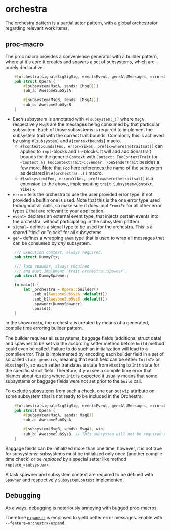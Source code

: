 # orchestra

The orchestra pattern is a partial actor pattern, with a global orchestrator regarding
relevant work items.

## proc-macro

The proc macro provides a convenience generator with a builder pattern,
where at it's core it creates and spawns a set of subsystems, which are purely
declarative.

```rust
    #[orchestra(signal=SigSigSig, event=Event, gen=AllMessages, error=OrchestraError)]
    pub struct Opera {
        #[subsystem(MsgA, sends: [MsgB])]
        sub_a: AwesomeSubSysA,

        #[subsystem(MsgB, sends: [MsgA])]
        sub_b: AwesomeSubSysB,
    }
```

* Each subsystem is annotated with `#[subsystem(_)]` where `MsgA` respectively `MsgB` are the messages
being consumed by that particular subsystem. Each of those subsystems is required to implement the subsystem
trait with the correct trait bounds. Commonly this is achieved
by using `#[subsystem]` and `#[contextbounds]` macro.
  * `#[contextbounds(Foo, error=Yikes, prefix=wherethetraitsat)]` can applied to `impl`-blocks and `fn`-blocks. It will add additional trait bounds for the generic `Context` with `Context: FooContextTrait` for `<Context as FooContextTrait>::Sender: FooSenderTrait` besides a few more. Note that `Foo` here references the name of the subsystem as declared in `#[orchestra(..)]` macro.
  * `#[subsystem(Foo, error=Yikes, prefix=wherethetraitsat)]` is a extension to the above, implementing `trait Subsystem<Context, Yikes>`.
* `error=` tells the orchestra to use the user provided
error type, if not provided a builtin one is used. Note that this is the one error type used throughout all calls, so make sure it does impl `From<E>` for all other error types `E` that are relevant to your application.
* `event=` declares an external event type, that injects certain events
into the orchestra, without participating in the subsystem pattern.
* `signal=` defines a signal type to be used for the orchestra. This is a shared "tick" or "clock" for all subsystems.
* `gen=` defines a wrapping `enum` type that is used to wrap all messages that can be consumed by _any_ subsystem.

```rust
    /// Execution context, always required.
    pub struct DummyCtx;

    /// Task spawner, always required
    /// and must implement `trait orchestra::Spawner`.
    pub struct DummySpawner;

    fn main() {
        let _orchestra = Opera::builder()
            .sub_a(AwesomeSubSysA::default())
            .sub_b(AwesomeSubSysB::default())
            .spawner(DummySpawner)
            .build();
    }
```

In the shown `main`, the orchestra is created by means of a generated, compile time erroring
builder pattern.

The builder requires all subsystems, baggage fields (additional struct data) and spawner to be
set via the according setter method before `build` method could even be called. Failure to do
such an initialization will lead to a compile error. This is implemented by encoding each
builder field in a set of so called `state generics`, meaning that each field can be either
`Init<T>` or `Missing<T>`, so each setter translates a state from `Missing` to `Init` state
for the specific struct field. Therefore, if you see a compile time error that blames about
`Missing` where `Init` is expected it usually means that some subsystems or baggage fields were
not set prior to the `build` call.

To exclude subsystems from such a check, one can set `wip` attribute on some subsystem that
is not ready to be included in the Orchestra:

```rust
    #[orchestra(signal=SigSigSig, event=Event, gen=AllMessages, error=OrchestraError)]
    pub struct Opera {
        #[subsystem(MsgA, sends: MsgB)]
        sub_a: AwesomeSubSysA,

        #[subsystem(MsgB, sends: MsgA), wip]
        sub_b: AwesomeSubSysB, // This subsystem will not be required nor allowed to be set
    }
```

Baggage fields can be initialized more than one time, however, it is not true for subsystems:
subsystems must be initialized only once (another compile time check) or be _replaced_ by
a special setter like method `replace_<subsystem>`.

A task spawner and subsystem context are required to be defined with `Spawner` and respectively `SubsystemContext` implemented.

## Debugging

As always, debugging is notoriously annoying with bugged proc-macros.

Therefore [`expander`](https://github.com/drahnr/expander) is employed to yield better
error messages. Enable with `--feature=orchestra/expand`.
